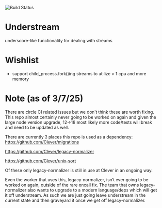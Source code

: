 ![Build Status](https://drone.ops.clever.com/github.com/Clever/understream/status.svg?branch=master)

# Understream

underscore-like functionality for dealing with streams.

# Wishlist

- support child_process.fork()ing streams to utilize > 1 cpu and more memory

# Note (as of 3/7/25)

There are circle CI related issues but we don't think these are worth fixing. This repo almost certainly never going to be worked on again and given the large node version upgrade, 12->18 most likely more code/tests will break and need to be updated as well.

There are currently 3 places this repo is used as a dependency:
https://github.com/Clever/migrations

https://github.com/Clever/legacy-normalizer

https://github.com/Clever/unix-sort

Of these only legacy-normalizer is still in use at Clever in an ongoing way.

Even the worker that uses this, legacy-normalizer, isn’t ever going to be worked on again, outside of the rare oncall fix. The team that owns legacy-normalizer
also wants to upgrade to a modern language/deps which will get it off understream. As such we are just going leave understream in the current state and then graveyard it once we get off legacy-normalizer.
